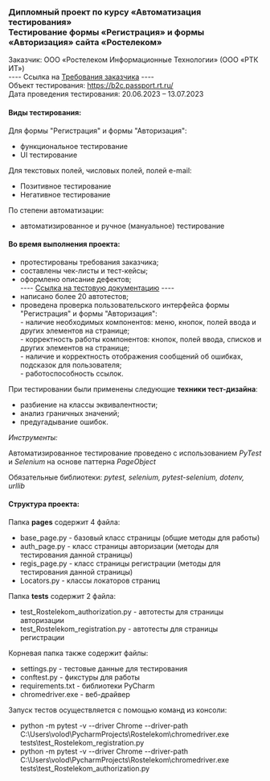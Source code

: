 ### **Дипломный проект по курсу «Автоматизация тестирования»**<br>**Тестирование формы «Регистрация» и формы «Авторизация» сайта «Ростелеком»**

Заказчик: ООО «Ростелеком Информационные Технологии» (ООО «РТК ИТ»)
<br> ---- Ссылка на [Требования заказчика](https://docs.google.com/document/d/1qjxV74uK0TZH1Y5WJUCNk_4pTZG8I7eH95evnrp1IwM/edit?usp=sharing) ----
<br> Объект тестирования: https://b2c.passport.rt.ru/
<br> Дата проведения тестирования: 20.06.2023 – 13.07.2023

#### **Виды тестирования:**

Для формы "Регистрация" и формы "Авторизация":
- функциональное тестирование 
- UI тестирование

Для текстовых полей, числовых полей, полей e-mail:
- Позитивное тестирование
- Негативное тестирование

По степени автоматизации:
- автоматизированное и ручное (мануальное) тестирование 
       
#### Во время выполнения проекта:
- протестированы требования заказчика;
- составлены чек-листы и тест-кейсы;
- оформлено описание дефектов;
<br> ----  [Ссылка на тестовую документацию](https://docs.google.com/spreadsheets/d/1Jff-w1KueB-9iQ5rE0c_Tqd_eLaBLjxM0UWmjskBsCE/edit?usp=sharing) ----
- написано более 20 автотестов;
- проведена проверка пользовательского интерфейса формы "Регистрация" и формы "Авторизация": 
<br> - наличие необходимых компонентов: меню, кнопок, полей ввода и других элементов на странице;
<br> - корректность работы компонентов: кнопок, полей ввода, списков и других элементов на странице;
<br> - наличие и корректность отображения сообщений об ошибках, подсказок для пользователя;
<br> - работоспособность ссылок.

При тестировании были применены следующие **техники тест-дизайна**:
- разбиение на классы эквивалентности;
- анализ граничных значений;
- предугадывание ошибок.

_Инструменты:_

Автоматизированное тестирование проведено с использованием _PyTest_ и _Selenium_ на основе паттерна _PageObject_ 

Обязательные библиотеки: _pytest, selenium, pytest-selenium, dotenv, urllib_

#### **Структура проекта:**
Папка **pages** содержит 4 файла:

- base_page.py - базовый класс страницы (общие методы для работы)
- auth_page.py - класс страницы авторизации (методы для тестирования данной страницы)
- regis_page.py - класс страницы регистрации (методы для тестирования данной страницы)
- Locators.py - классы локаторов страниц

Папка **tests** содержит 2 файла:
- test_Rostelekom_authorization.py - автотесты для страницы авторизации
- test_Rostelekom_registration.py - автотесты для страницы регистрации

Корневая папка также содержит файлы:
- settings.py -  тестовые данные для тестирования
- conftest.py - фикстуры для работы
- requirements.txt - библиотеки PyCharm
-  chromedriver.exe - веб-драйвер

Запуск тестов осуществляется с помощью команд из консоли: 
- python -m pytest -v --driver Chrome --driver-path C:\Users\volod\PycharmProjects\Rostelekom\chromedriver.exe tests\test_Rostelekom_registration.py
- python -m pytest -v --driver Chrome --driver-path C:\Users\volod\PycharmProjects\Rostelekom\chromedriver.exe tests\test_Rostelekom_authorization.py




